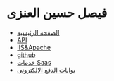 <body>
    <h1>فيصل حسين العنزى </h1>
    <ul>
        <li>
            <a href="page1.html">الصفحه الرئيسيه</a>
        </li>
        <li>
            <a href="page2.html">API</a>
        </li>
        <li>
            <a href="IIS&Apache.html">IIS&Apache</a>
        </li>
        <li>
            <a href="github.html">github</a>
        </li>
        <li>
            <a href="Saas.html">خدمات Saas</a>
        </li>
        <li>
            <a href="paytech.html">بوابات الدفع الالكترونى</a>
        </li>
    </ul>
</body>
